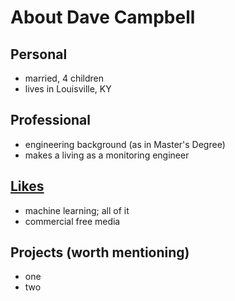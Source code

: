 # About Dave Campbell

## Personal
- married, 4 children
- lives in Louisville, KY

## Professional
- engineering background (as in Master's Degree)
- makes a living as a monitoring engineer

## [Likes](likes.md)
- machine learning; all of it
- commercial free media

## Projects (worth mentioning)
- one
- two
